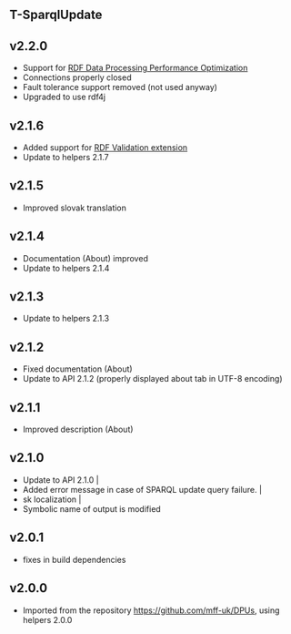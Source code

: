 T-SparqlUpdate
----------

v2.2.0
---
* Support for [RDF Data Processing Performance Optimization](https://grips.semantic-web.at/display/UDDOC/RDF+Data+Processing+Performance+Optimization)
* Connections properly closed
* Fault tolerance support removed (not used anyway)
* Upgraded to use rdf4j

v2.1.6
---
* Added support for [RDF Validation extension](https://grips.semantic-web.at/display/UDDOC/RDF+Validation)
* Update to helpers 2.1.7

v2.1.5
---
* Improved slovak translation

v2.1.4
---
* Documentation (About) improved
* Update to helpers 2.1.4

v2.1.3
---
* Update to helpers 2.1.3

v2.1.2
---
* Fixed documentation (About)
* Update to API 2.1.2 (properly displayed about tab in UTF-8 encoding)

v2.1.1
---
* Improved description (About)

v2.1.0
---
* Update to API 2.1.0        |
* Added error message in case of SPARQL update query failure. |
* sk localization |
* Symbolic name of output is modified

v2.0.1
---
* fixes in build dependencies

v2.0.0
---
* Imported from the repository https://github.com/mff-uk/DPUs, using helpers 2.0.0
